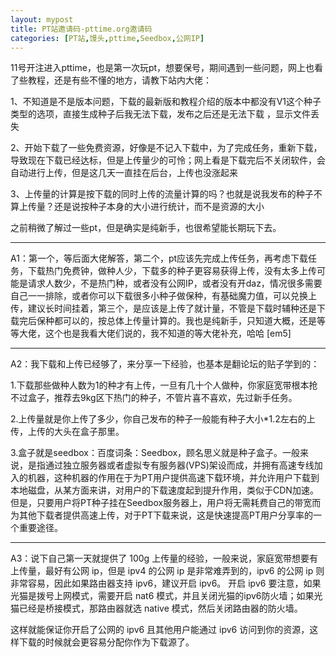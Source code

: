 ```yaml
---
layout: mypost
title: PT站邀请码-pttime.org邀请码
categories: [PT站,馒头,pttime,Seedbox,公网IP]
---
```


11号开注进入pttime，也是第一次玩pt，想要保号，期间遇到一些问题，网上也看了些教程，还是有些不懂的地方，请教下站内大佬：

1、不知道是不是版本问题，下载的最新版和教程介绍的版本中都没有V1这个种子类型的选项，直接生成种子后我无法下载，发布之后还是无法下载 ，显示文件丢失

2、开始下载了一些免费资源，好像是不记入下载中，为了完成任务，重新下载，导致现在下载已经达标，但是上传量少的可怜；网上看是下载完后不关闭软件，会自动进行上传，但是这几天一直挂在后台，上传也没涨起来

3、上传量的计算是按下载的同时上传的流量计算的吗？也就是说我发布的种子不算上传量？还是说按种子本身的大小进行统计，而不是资源的大小

之前稍微了解过一些pt，但是确实是纯新手，也很希望能长期玩下去。


---
A1：第一个，等后面大佬解答，第二个，pt应该先完成上传任务，再考虑下载任务，下载热门免费钟，做种人少，下载多的种子更容易获得上传，没有太多上传可能是请求人数少，不是热门种，或者没有公网IP，或者没有开daz，情况很多需要自己一一排除，或者你可以下载很多小种子做保种，有基础魔力值，可以兑换上传，建议长时间挂着，第三个，是应该是上传了就计量，不管是下载时辅种还是下载完后保种都可以的，按总体上传量计算的。我也是纯新手，只知道大概，还是等等大佬，这个也是我看大佬们说的，我不知道的等大佬补充，哈哈 [em5]

---
A2：我下载和上传已经够了，来分享一下经验，也基本是翻论坛的贴子学到的：

1.下载那些做种人数为1的种才有上传，一旦有几十个人做种，你家庭宽带根本抢不过盒子，推荐去9kg区下热门的种子，不管片喜不喜欢，先过新手任务。

2.上传量就是你上传了多少，你自己发布的种子一般能有种子大小*1.2左右的上传，上传的大头在盒子那里。

3.盒子就是seedbox：百度词条：Seedbox，顾名思义就是种子盒子。一般来说，是指通过独立服务器或者虚拟专有服务器(VPS)架设而成，并拥有高速专线加入的机器，这种机器的作用在于为PT用户提供高速下载环境，并允许用户下载到本地磁盘，从某方面来讲，对用户的下载速度起到提升作用，类似于CDN加速。但是，只要用户将PT种子挂在Seedbox服务器上，用户将无需耗费自己的带宽而为其他下载者提供高速上传，对于PT下载来说，这是快速提高PT用户分享率的一个重要途径。

---
A3：说下自己第一天就提供了 100g 上传量的经验，一般来说，家庭宽带想要有上传量，最好有公网 ip，但是 ipv4 的公网 ip 是非常难弄到的，ipv6 的公网 ip 则非常容易，因此如果路由器支持 ipv6，建议开启 ipv6。
开启 ipv6 要注意，如果光猫是拨号上网模式，需要开启 nat6 模式，并且关闭光猫的ipv6防火墙；如果光猫已经是桥接模式，那路由器就选 native 模式，然后关闭路由器的防火墙。

这样就能保证你开启了公网的 ipv6 且其他用户能通过 ipv6 访问到你的资源，这样下载的时候就会更容易分配你作为下载源了。
